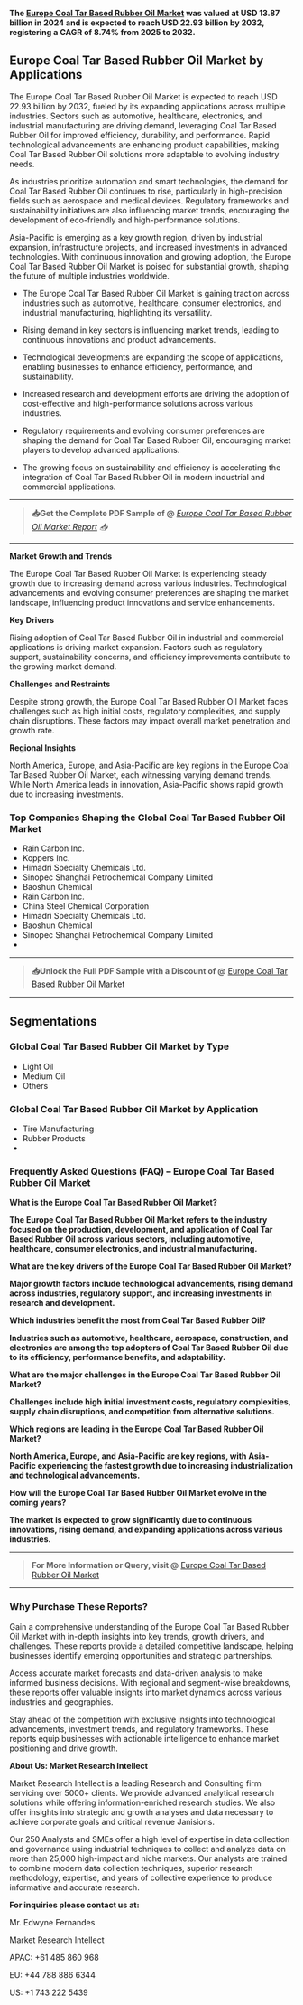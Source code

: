 <p><strong>The <a href="https://www.marketresearchintellect.com/download-sample/?rid=931897&amp;utm_source=Pulse-April-Europe&amp;utm_medium=852">Europe Coal Tar Based Rubber Oil Market</a> was valued at USD 13.87 billion in 2024 and is expected to reach USD 22.93 billion by 2032, registering a CAGR of 8.74% from 2025 to 2032.</strong></p><h2>Europe Coal Tar Based Rubber Oil Market by Applications&nbsp;</h2><p><p>The Europe Coal Tar Based Rubber Oil Market is expected to reach USD 22.93 billion by 2032, fueled by its expanding applications across multiple industries. Sectors such as automotive, healthcare, electronics, and industrial manufacturing are driving demand, leveraging Coal Tar Based Rubber Oil for improved efficiency, durability, and performance. Rapid technological advancements are enhancing product capabilities, making Coal Tar Based Rubber Oil solutions more adaptable to evolving industry needs.</p><p>As industries prioritize automation and smart technologies, the demand for Coal Tar Based Rubber Oil continues to rise, particularly in high-precision fields such as aerospace and medical devices. Regulatory frameworks and sustainability initiatives are also influencing market trends, encouraging the development of eco-friendly and high-performance solutions.</p><p>Asia-Pacific is emerging as a key growth region, driven by industrial expansion, infrastructure projects, and increased investments in advanced technologies. With continuous innovation and growing adoption, the Europe Coal Tar Based Rubber Oil Market is poised for substantial growth, shaping the future of multiple industries worldwide.</p></p><ul><li><p>The Europe Coal Tar Based Rubber Oil Market is gaining traction across industries such as automotive, healthcare, consumer electronics, and industrial manufacturing, highlighting its versatility.</p></li><li><p>Rising demand in key sectors is influencing market trends, leading to continuous innovations and product advancements.</p></li><li><p>Technological developments are expanding the scope of applications, enabling businesses to enhance efficiency, performance, and sustainability.</p></li><li><p>Increased research and development efforts are driving the adoption of cost-effective and high-performance solutions across various industries.</p></li><li><p>Regulatory requirements and evolving consumer preferences are shaping the demand for Coal Tar Based Rubber Oil, encouraging market players to develop advanced applications.</p></li><li><p>The growing focus on sustainability and efficiency is accelerating the integration of Coal Tar Based Rubber Oil in modern industrial and commercial applications.</p></li></ul><hr /><blockquote><p><strong><span class="font-[700]">📥Get the Complete PDF Sample of @ </span></strong><em><span class="font-[700]"><a href="https://www.marketresearchintellect.com/download-sample/?rid=931897&amp;utm_source=Pulse-April-Europe&amp;utm_medium=852" target="_blank" data-tracking-control-name="article-ssr-frontend-pulse_little-text-block" data-tracking-will-navigate="" data-test-link="">Europe Coal Tar Based Rubber Oil Market Report</a>&nbsp;📥</span></em></p></blockquote><hr /><p class="" data-start="77" data-end="360"><strong data-start="77" data-end="105">Market Growth and Trends</strong></p><p class="" data-start="77" data-end="360">The Europe Coal Tar Based Rubber Oil Market is experiencing steady growth due to increasing demand across various industries. Technological advancements and evolving consumer preferences are shaping the market landscape, influencing product innovations and service enhancements.</p><p class="" data-start="362" data-end="606"><strong data-start="362" data-end="377">Key Drivers</strong></p><p class="" data-start="362" data-end="606">Rising adoption of Coal Tar Based Rubber Oil in industrial and commercial applications is driving market expansion. Factors such as regulatory support, sustainability concerns, and efficiency improvements contribute to the growing market demand.</p><p class="" data-start="608" data-end="849"><strong data-start="608" data-end="637">Challenges and Restraints</strong></p><p class="" data-start="608" data-end="849">Despite strong growth, the Europe Coal Tar Based Rubber Oil Market faces challenges such as high initial costs, regulatory complexities, and supply chain disruptions. These factors may impact overall market penetration and growth rate.</p><p class="" data-start="851" data-end="1095"><strong data-start="851" data-end="872">Regional Insights</strong></p><p class="" data-start="851" data-end="1095">North America, Europe, and Asia-Pacific are key regions in the Europe Coal Tar Based Rubber Oil Market, each witnessing varying demand trends. While North America leads in innovation, Asia-Pacific shows rapid growth due to increasing investments.</p><p><h3>Top Companies Shaping the Global Coal Tar Based Rubber Oil Market </h3><ul><li>Rain Carbon Inc.</li><li>Koppers Inc.</li><li>Himadri Specialty Chemicals Ltd.</li><li>Sinopec Shanghai Petrochemical Company Limited</li><li>Baoshun Chemical</li><li>Rain Carbon Inc.</li><li>China Steel Chemical Corporation</li><li>Himadri Specialty Chemicals Ltd.</li><li>Baoshun Chemical</li><li>Sinopec Shanghai Petrochemical Company Limited</li><li></li></ul></p><hr /><blockquote><p><strong>📥Unlock the Full PDF Sample with a Discount of @</strong> <a href="https://www.marketresearchintellect.com/ask-for-discount/?rid=931897&amp;utm_source=Pulse-April-Europe&amp;utm_medium=852">Europe Coal Tar Based Rubber Oil Market</a></p></blockquote><hr /><p><h2>Segmentations</h2><h3>Global Coal Tar Based Rubber Oil Market by Type</h3><ul><li>Light Oil</li><li>Medium Oil</li><li>Others</li></ul><h3>Global Coal Tar Based Rubber Oil Market by Application</h3><ul><li>Tire Manufacturing</li><li>Rubber Products</li><li></li></ul></p><h3><strong>Frequently Asked Questions (FAQ) &ndash; Europe Coal Tar Based Rubber Oil Market</strong></h3><p><strong>What is the Europe Coal Tar Based Rubber Oil Market?</strong></p><p><strong>The Europe Coal Tar Based Rubber Oil Market refers to the industry focused on the production, development, and application of Coal Tar Based Rubber Oil across various sectors, including automotive, healthcare, consumer electronics, and industrial manufacturing.</strong></p><p><strong>What are the key drivers of the Europe Coal Tar Based Rubber Oil Market?</strong></p><p><strong>Major growth factors include technological advancements, rising demand across industries, regulatory support, and increasing investments in research and development.</strong></p><p><strong>Which industries benefit the most from Coal Tar Based Rubber Oil?</strong></p><p><strong>Industries such as automotive, healthcare, aerospace, construction, and electronics are among the top adopters of Coal Tar Based Rubber Oil due to its efficiency, performance benefits, and adaptability.</strong></p><p><strong>What are the major challenges in the Europe Coal Tar Based Rubber Oil Market?</strong></p><p><strong>Challenges include high initial investment costs, regulatory complexities, supply chain disruptions, and competition from alternative solutions.</strong></p><p><strong>Which regions are leading in the Europe Coal Tar Based Rubber Oil Market?</strong></p><p><strong>North America, Europe, and Asia-Pacific are key regions, with Asia-Pacific experiencing the fastest growth due to increasing industrialization and technological advancements.</strong></p><p><strong>How will the Europe Coal Tar Based Rubber Oil Market evolve in the coming years?</strong></p><p><strong>The market is expected to grow significantly due to continuous innovations, rising demand, and expanding applications across various industries.</strong></p><hr /><blockquote><p><span class="font-[700]"><strong>For More Information or Query, visit&nbsp;@</strong>&nbsp;</span><span class="font-[700]"><a href="https://www.marketresearchintellect.com/product/global-coal-tar-based-rubber-oil-market/?utm_source=Linkedin&utm_medium=852" target="_blank" data-tracking-control-name="article-ssr-frontend-pulse_little-text-block" data-tracking-will-navigate="" data-test-link="">Europe Coal Tar Based Rubber Oil Market</a></span></p></blockquote><hr /><h3><strong data-start="0" data-end="31">Why Purchase These Reports?</strong></h3><p class="" data-start="35" data-end="297">Gain a comprehensive understanding of the Europe Coal Tar Based Rubber Oil Market with in-depth insights into key trends, growth drivers, and challenges. These reports provide a detailed competitive landscape, helping businesses identify emerging opportunities and strategic partnerships.</p><p class="" data-start="299" data-end="540">Access accurate market forecasts and data-driven analysis to make informed business decisions. With regional and segment-wise breakdowns, these reports offer valuable insights into market dynamics across various industries and geographies.</p><p class="" data-start="542" data-end="784">Stay ahead of the competition with exclusive insights into technological advancements, investment trends, and regulatory frameworks. These reports equip businesses with actionable intelligence to enhance market positioning and drive growth.</p><p><strong><span class="font-[700]">About Us: Market Research Intellect</span></strong></p><p><span class="">Market Research Intellect is a leading Research and Consulting firm servicing over 5000+ clients. We provide advanced analytical research solutions while offering information-enriched research studies.&nbsp;</span>We also offer insights into strategic and growth analyses and data necessary to achieve corporate goals and critical revenue Janisions.</p><p><span class="">Our 250 Analysts and SMEs offer a high level of expertise in data collection and governance using industrial techniques to collect and analyze data on more than 25,000 high-impact and niche markets. Our analysts are trained to combine modern data collection techniques, superior research methodology, expertise, and years of collective experience to produce informative and accurate research.</span></p><p><strong>For inquiries please contact us at:</strong></p><p>Mr. Edwyne Fernandes</p><p>Market Research Intellect</p><p>APAC: +61 485 860 968</p><p>EU: +44 788 886 6344</p><p>US: +1 743 222 5439</p>